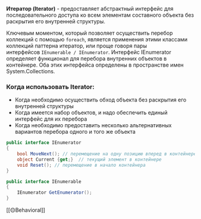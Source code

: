 **Итератор (Iterator)** - предоставляет абстрактный интерфейс для последовательного доступа ко всем элементам составного объекта без раскрытия его внутренней структуры.

Ключевым моментом, который позволяет осуществить перебор коллекций с помощью `foreach`, является применения этими классами коллекций паттерна итератор, или проще говоря пары интерфейсов `IEnumerable / IEnumerator`. Интерфейс IEnumerator определяет функционал для перебора внутренних объектов в контейнере. Оба этих интерфейса определены в пространстве имен System.Collections.

### Когда использовать Iterator:

- Когда необходимо осуществить обход объекта без раскрытия его внутренней структуры
- Когда имеется набор объектов, и надо обеспечить единый интерфейс для их перебора
- Когда необходимо предоставить несколько альтернативных вариантов перебора одного и того же объекта

```c#
public interface IEnumerator
{
    bool MoveNext(); // перемещение на одну позицию вперед в контейнере элементов
    object Current {get;}  // текущий элемент в контейнере
    void Reset(); // перемещение в начало контейнера
}

public interface IEnumerable
{
    IEnumerator GetEnumerator();
}
```

[[🟡Behavioral]]




